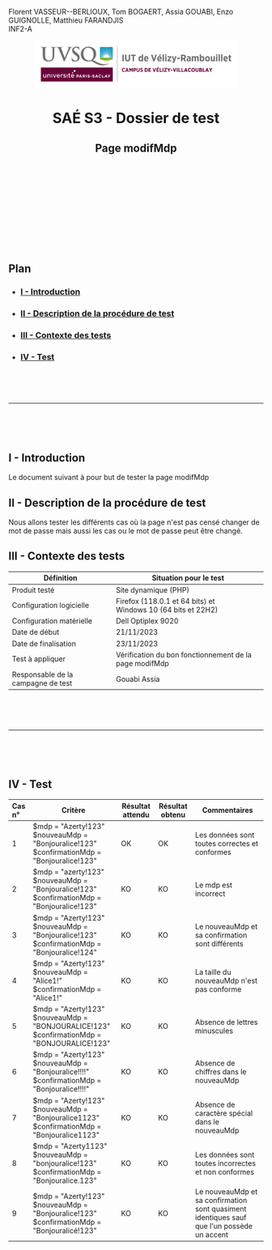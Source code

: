 Florent VASSEUR--BERLIOUX, Tom BOGAERT, Assia GOUABI, Enzo GUIGNOLLE, Matthieu FARANDJIS<br>
INF2-A

<div align="center">
<img height="95" width="400" src="../img/IUT_Velizy_Villacoublay_logo_2020_ecran.png" title="logo uvsq vélizy"/>

# SAÉ S3 - Dossier de test
## Page modifMdp

<br><br>

</div>

<br><br><br><br><br><br><br>

## Plan
- ### [I - Introduction](#I)
- ### [II - Description de la procédure de test](#II)
- ### [III - Contexte des tests](#III)
- ### [IV - Test](#IV)

<br><br><br>

----------

<br><br><br>

## <a name="I"></a>I - Introduction

Le document suivant à pour but de tester la page modifMdp
<br>

## <a name="II"></a>II - Description de la procédure de test

Nous allons tester les différents cas où la page n'est pas censé changer de mot de passe mais aussi les cas ou le mot de passe peut être changé.
<br>

## <a name="III"></a>III - Contexte des tests

| Définition                         | Situation pour le test                                           |
|------------------------------------|------------------------------------------------------------------|
| Produit testé                      | Site dynamique (PHP)                                             |
| Configuration logicielle           | Firefox (118.0.1 et 64 bits) et<br/>Windows 10 (64 bits et 22H2) |
| Configuration matérielle           | Dell Optiplex 9020                                               |
| Date de début                      | 21/11/2023                                                       |
| Date de finalisation               | 23/11/2023                                                       |
| Test à appliquer                   | Vérification du bon fonctionnement de la page modifMdp           |
| Responsable de la campagne de test | Gouabi Assia                                                     |

<br><br><br>

----------

<br><br><br>

## <a name="IV"></a>IV - Test

| Cas n° | Critère                                                                                              | Résultat attendu | Résultat obtenu | Commentaires                                                                               |
|:-------|------------------------------------------------------------------------------------------------------|------------------|-----------------|--------------------------------------------------------------------------------------------|
| 1      | $mdp = "Azerty!123" <br> $nouveauMdp = "Bonjouralice!123" <br> $confirmationMdp = "Bonjouralice!123" | OK               | OK              | Les données sont toutes correctes et conformes                                             |
| 2      | $mdp = "azerty!123" <br> $nouveauMdp = "Bonjouralice!123" <br> $confirmationMdp = "Bonjouralice!123" | KO               | KO              | Le mdp est incorrect                                                                       |
| 3      | $mdp = "Azerty!123" <br> $nouveauMdp = "Bonjouralice!123" <br> $confirmationMdp = "Bonjouralice!124" | KO               | KO              | Le nouveauMdp et sa confirmation sont différents                                           |
| 4      | $mdp = "Azerty!123" <br> $nouveauMdp = "Alice1!" <br> $confirmationMdp = "Alice1!"                   | KO               | KO              | La taille du nouveauMdp n'est pas conforme                                                 |
| 5      | $mdp = "Azerty!123" <br> $nouveauMdp = "BONJOURALICE!123" <br> $confirmationMdp = "BONJOURALICE!123" | KO               | KO              | Absence de lettres minuscules                                                              |
| 6      | $mdp = "Azerty!123" <br> $nouveauMdp = "Bonjouralice!!!!" <br> $confirmationMdp = "Bonjouralice!!!!" | KO               | KO              | Absence de chiffres dans le nouveauMdp                                                     |
| 7      | $mdp = "Azerty!123" <br> $nouveauMdp = "Bonjouralice1123" <br> $confirmationMdp = "Bonjouralice1123" | KO               | KO              | Absence de caractère spécial dans le nouveauMdp                                            |
| 8      | $mdp = "Azerty1123" <br> $nouveauMdp = "bonjouralice!123" <br> $confirmationMdp = "Bonjouralice.123" | KO               | KO              | Les données sont toutes incorrectes et non conformes                                       |
| 9      | $mdp = "Azerty!123" <br> $nouveauMdp = "Bonjouralice!123" <br> $confirmationMdp = "Bonjouralicé!123" | KO               | KO              | Le nouveauMdp et sa confirmation sont quasiment identiques sauf que l'un possède un accent |
